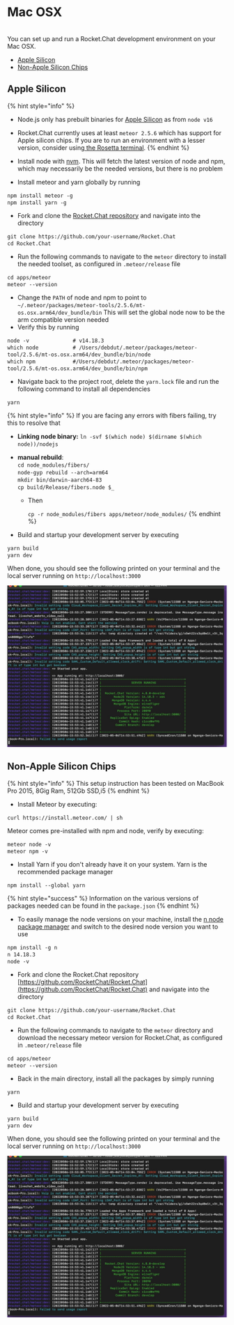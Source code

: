 # Mac OSX

\
You can set up and run a Rocket.Chat development environment on your Mac OSX.

* [Apple Silicon](mac-osx.md#apple-silicon)
* [Non-Apple Silicon Chips](mac-osx.md#non-apple-silicon-chips)

## Apple Silicon

{% hint style="info" %}
* Node.js only has prebuilt binaries for [Apple Silicon](https://www.macworld.com/article/334279/apple-silicon-macs-may-be-a-reboot-of-the-g4-cube-and-colorful-imac-g3.html) as from `node v16`
* Rocket.Chat currently uses at least `meteor 2.5.6` which has support for Apple silicon chips. If you are to run an environment with a lesser version, consider using[ the Rosetta terminal](https://support.apple.com/en-us/HT211861).
{% endhint %}

* Install node with [nvm](https://github.com/nvm-sh/nvm). This will fetch the latest version of node and npm, which may necessarily be the needed versions, but there is no problem
* Install meteor and yarn globally by running

```
npm install meteor -g 
npm install yarn -g
```

* Fork and clone the [Rocket.Chat repository](https://github.com/RocketChat/Rocket.Chat) and navigate into the directory

```
git clone https://github.com/your-username/Rocket.Chat
cd Rocket.Chat
```

* Run the following commands to navigate to the `meteor` directory to install the needed toolset, as configured in `.meteor/release` file

```
cd apps/meteor
meteor --version
```

* Change the `PATH` of node and npm to point to `~/.meteor/packages/meteor-tools/2.5.6/mt-os.osx.arm64/dev_bundle/bin` This will set the global node now to be the arm compatible version needed
* Verify this by running

```
node -v              # v14.18.3
which node           # /Users/debdut/.meteor/packages/meteor-tool/2.5.6/mt-os.osx.arm64/dev_bundle/bin/node
which npm            #/Users/debdut/.meteor/packages/meteor-tool/2.5.6/mt-os.osx.arm64/dev_bundle/bin/npm
```

* Navigate back to the project root, delete the `yarn.lock` file and run the following command to install all dependencies

```
yarn
```

{% hint style="info" %}
If you are facing any errors with fibers failing, try this to resolve that

* **Linking node binary:** `ln -svf $(which node) $(dirname $(which node))/nodejs`
* **manual rebuild**:\
  `cd node_modules/fibers/` \
  `node-gyp rebuild --arch=arm64` \
  `mkdir bin/darwin-aarch64-83` \
  `cp build/Release/fibers.node $_`
  *   Then&#x20;

      `cp -r node_modules/fibers apps/meteor/node_modules/`
{% endhint %}

* Build and startup your development server by executing

```
yarn build
yarn dev
```

When done, you should see the following printed on your terminal and the local server running on `http://localhost:3000`

![Rocket.Chat server successfully running on MacOSX](<../../.gitbook/assets/image (51) (2).png>)

## Non-Apple Silicon Chips

{% hint style="info" %}
This setup instruction has been tested on MacBook Pro 2015, 8Gig Ram, 512Gb SSD,i5
{% endhint %}

* Install Meteor by executing:

```
curl https://install.meteor.com/ | sh
```

Meteor comes pre-installed with npm and node, verify by executing:

```
meteor node -v
meteor npm -v
```

* Install Yarn if you don't already have it on your system. Yarn is the recommended package manager

```
npm install --global yarn
```

{% hint style="success" %}
Information on the various versions of packages needed can be found in the `package.json`
{% endhint %}

* To easily manage the node versions on your machine, install the [n node package manager](https://www.npmjs.com/package/n) and switch to the desired node version you want to use

```
npm install -g n
n 14.18.3
node -v
```

* Fork and clone the Rocket.Chat repository [https://github.com/RocketChat/Rocket.Chat](https://github.com/RocketChat/Rocket.Chat) and navigate into the directory

```
git clone https://github.com/your-username/Rocket.Chat
cd Rocket.Chat
```

* Run the following commands to navigate to the `meteor` directory and download the necessary meteor version for Rocket.Chat, as configured in `.meteor/release` file

```
cd apps/meteor
meteor --version
```

* Back in the main directory, install all the packages by simply running

```
yarn
```

* Build and startup your development server by executing

```
yarn build
yarn dev
```

When done, you should see the following printed on your terminal and the local server running on `http://localhost:3000`

![Rocket.Chat server successfully running on MacOSX](<../../.gitbook/assets/image (51) (2).png>)
